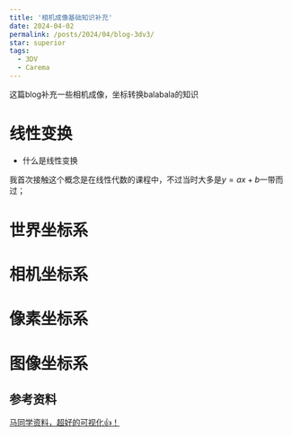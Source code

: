 ```yaml
---
title: '相机成像基础知识补充'
date: 2024-04-02
permalink: /posts/2024/04/blog-3dv3/
star: superior
tags:
  - 3DV
  - Carema
---
```




这篇blog补充一些相机成像，坐标转换balabala的知识

# 线性变换

* 什么是线性变换

我首次接触这个概念是在线性代数的课程中，不过当时大多是$y = ax+b$一带而过；


# 世界坐标系

# 相机坐标系

# 像素坐标系

# 图像坐标系



## 参考资料

[马同学资料，超好的可视化👍！](https://www.matongxue.com/madocs/244/)